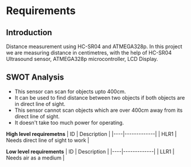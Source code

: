 # Requirements
## Introduction
Distance measurement using HC-SR04 and ATMEGA328p. In this project we are measuring distance in centimetres, with the help of HC-SR04 Ultrasound sensor, ATMEGA328p microcontroller, LCD Display.

## SWOT Analysis
-   This sensor can scan for objects upto 400cm.
-   It can be used to find distance between two objects if both objects are in direct line of sight.
-   This sensor cannot scan objects which are over 400cm away from its direct line of sight.
-   It doesn't take too much power for operating.

__High level requiremetns__
| ID | Description |
|----|-------------|
| HLR1 | Needs direct line of sight to work | 

__Low level requirements__
| ID | Description |
|----|-------------|
| LLR1 | Needs air as a medium |
